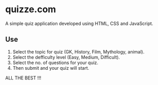 # quizze.com

A simple quiz application developed using HTML, CSS and JavaScript.

## Use
1. Select the topic for quiz (GK, History, Film, Mythology, animal).
2. Select the defficulty level (Easy, Medium, Difficult).
3. Select the no. of questions for your quiz.
4. Then submit and your quiz will start.

ALL THE BEST !!!
